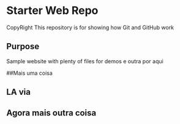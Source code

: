 # Starter Web Repo
CopyRight
This repository is for showing how Git and GitHub work

## Purpose

Sample website with plenty of files for demos
e outra por aqui


##Mais uma coisa

## LA via
## Agora mais outra coisa
